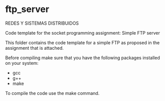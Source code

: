 # ftp_server

REDES Y SISTEMAS DISTRIBUIDOS

Code template for the socket programming assignment: Simple FTP server

This folder contains the code template for a simple FTP as proposed 
in the assignment that is attached.

Before compiling make sure that you have the following packages installed
on your system:
- gcc
- g++
- make

To compile the code use the make command.
